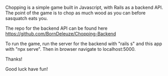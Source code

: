 Chopping is a simple game built in Javascript, with Rails as a backend API.
The point of the game is to chop as much wood as you can before sasquatch eats you.

The repo for the backend API can be found here
https://github.com/BornDeleuze/Chopping-Backend

To run the game, run the server for the backend with "rails s" and this app with "npx serve". Then in browser navigate to localhost:5000. 

Thanks!

Good luck have fun!
